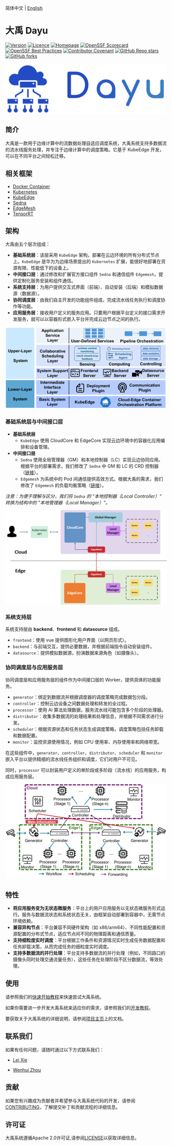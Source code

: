 简体中文 | [English](./README.md)

# 大禹 Dayu

[![Version](https://img.shields.io/github/release/dayu-autostreamer/dayu)](https://github.com/dayu-autostreamer/dayu/releases)
[![Licence](https://img.shields.io/github/license/dayu-autostreamer/dayu.svg)](https://github.com/dayu-autostreamer/dayu/blob/main/LICENSE)
[![Homepage](https://img.shields.io/website?url=https%3A%2F%2Fdayu-autostreamer.github.io%2F&label=homepage)](https://dayu-autostreamer.github.io/)
[![OpenSSF Scorecard](https://api.securityscorecards.dev/projects/github.com/dayu-autostreamer/dayu/badge)](https://scorecard.dev/viewer/?uri=github.com/dayu-autostreamer/dayu)
[![OpenSSF Best Practices](https://www.bestpractices.dev/projects/10523/badge)](https://www.bestpractices.dev/projects/10523)
[![Contributor Covenant](https://img.shields.io/badge/Contributor%20Covenant-2.1-4baaaa.svg)](CODE_OF_CONDUCT.md)
[![GitHub Repo stars](https://img.shields.io/github/stars/dayu-autostreamer/dayu?style=flat)](https://github.com/dayu-autostreamer/dayu)
[![GitHub forks](https://img.shields.io/github/forks/dayu-autostreamer/dayu?style=flat)](https://github.com/dayu-autostreamer/dayu)


![](pics/dayu_logo.png)

## 简介

大禹是一款用于边缘计算中的流数据处理自适应调度系统，大禹系统支持多数据流的流水线服务处理，并专注于边缘计算中的调度策略。它基于 KubeEdge 开发，可以在不同平台之间轻松迁移。

## 相关框架
- [Docker Container](https://github.com/docker/docker-ce)
- [Kubernetes](https://github.com/kubernetes/kubernetes)
- [KubeEdge](https://github.com/kubeedge/kubeedge)
- [Sedna](https://github.com/kubeedge/sedna)
- [EdgeMesh](https://github.com/kubeedge/edgemesh)
- [TensorRT](https://github.com/NVIDIA/TensorRT)

## 架构

大禹由五个层次组成：

- **基础系统层**：该层采用 `KubeEdge` 架构，部署在云边环境的所有分布式节点上。`KubeEdge` 是华为为边缘场景提出的 `Kubernetes` 扩展，能很好地部署在资源有限、性能低下的设备上。
- **中间接口层**：通过修改和扩展官方接口组件 `Sedna` 和通信组件 `Edgemesh`，提供定制化服务安装和组件通信。
- **系统支持层**：为用户提供交互式界面（前端）、自动安装（后端）和模拟数据源（数据源）。
- **协同调度层**：由我们自主开发的功能组件组成，完成流水线任务执行和调度协作等功能。
- **应用服务层**：接收用户定义的服务应用。只要用户根据平台定义的接口需求开发服务，就可以以容器形式嵌入平台并完成云边节点之间的执行。

![](pics/dayu-layer-structure.png)

### 基础系统层与中间接口层

- **基础系统层** 
  - `KubeEdge` 使用 CloudCore 和 EdgeCore 实现云边环境中的容器化应用编排和设备管理。
- **中间接口层** 
  - `Sedna` 使用全局管理器（GM）和本地控制器（LC）实现云边协同应用。根据平台的部署需求，我们修改了 `Sedna` 中 GM 和 LC 的 CRD 控制器（[链接](https://github.com/dayu-autostreamer/dayu-sedna)）。
  - `Edgemesh` 为系统中的 Pod 间通信提供高效方式。根据大禹的需求，我们修改了 `Edgemesh` 的负载均衡策略（[链接](https://github.com/dayu-autostreamer/dayu-edgemesh)）。

*注意：为便于理解与区分，我们将 `Sedna` 的 "本地控制器（Local Controller）" 转换为结构中的 "本地管理器（Local Manager）"。*

![](pics/dayu-lower-layer-structure.png)

### 系统支持层

系统支持层由 **backend**、**frontend** 和 **datasource** 组成。

- `frontend`：使用 vue 提供图形化用户界面（以网页形式）。
- `backend`：与前端交互，提供必要数据，并根据前端指令自动安装组件。
- `datasource`：提供模拟数据源，扮演数据来源角色（如摄像头）。

### 协同调度层与应用服务层

协同调度层和应用服务层的组件作为中间接口层的 Worker，提供具体的功能服务。

- `generator`：绑定到数据流并根据调度器的调度策略完成数据包分段。
- `controller`：控制云边设备之间数据处理和转发的全过程。
- `processor`：使用 AI 算法处理数据，服务流水线可能包含多个阶段的处理器。
- `distributor`：收集多数据流的处理结果和处理信息，并根据不同需求进行分发。
- `scheduler`：根据资源状态和任务状态生成调度策略，调度策略包括任务卸载和数据配置。
- `monitor`：监控资源使用情况，例如 CPU 使用率、内存使用率和网络带宽。

在这些组件中，`generator`、`controller`、`distributor`、`scheduler` 和 `monitor` 嵌入平台以提供精细的流水线任务组织和调度，它们对用户不可见。

同时，`processor` 可以封装用户定义的单阶段或多阶段（流水线）的应用服务，构成应用服务层。

![](pics/dayu-upper-layer-structure.png)

## 特性

- **将应用服务变为无状态微服务**：平台上的用户应用服务以无状态微服务形式运行。服务与数据流状态和系统状态无关，由框架自动部署到容器中，无需节点环境依赖。
- **兼容异构节点**：平台兼容不同硬件架构（如 x86/arm64）、不同性能配置和资源配置的分布式节点，适应节点间不同的物理距离和通信质量。
- **支持细粒度实时调度**：平台根据工作条件和资源情况实时生成任务数据配置和任务卸载决策，从而完成任务的细粒度实时调度。
- **支持多数据流的并行处理**：平台支持多数据流的并行处理（例如，不同路口的摄像头同时处理交通流量任务），这些任务在处理阶段不区分数据流，等效处理。

## 使用

请参照我们的[快速开始教程](https://dayu-autostreamer.github.io/docs/getting-started/)来快速尝试大禹系统。

如果你需要进一步开发大禹系统来适应你的需求，请参照我们的[开发教程](https://dayu-autostreamer.github.io/docs/developer-guide/)。

要获取关于大禹系统的详细说明，请参阅[项目主页](https://dayu-autostreamer.github.io/)上的文档。

## 联系我们

如果有任何问题，请随时通过以下方式联系我们：

- [Lei Xie](mailto:lxie@nju.edu.cn)

- [Wenhui Zhou](mailto:whzhou@smail.nju.edu.cn)

## 贡献

如果您有兴趣成为贡献者并希望参与大禹系统代码的开发，请参阅[CONTRIBUTING](CONTRIBUTING.md)，了解提交补丁和贡献流程的详细信息。

## 许可证

大禹系统遵循Apache 2.0许可证,请参阅[LICENSE](LICENSE)以获取详细信息。

